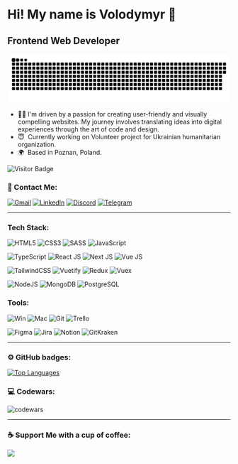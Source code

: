 # Hi! My name is Volodymyr 👋

## Frontend Web Developer

<p align="center">
 <img width="700" src="assets/github-snake.svg" alt="Snake GIF"/>
</p>

- 👩‍💻 I'm driven by a passion for creating user-friendly and visually compelling websites. My journey involves translating ideas into digital experiences through the art of code and design.
- 😇  Currently working on Volunteer project for Ukrainian humanitarian organization.
- 🌍  Based in Poznan, Poland.

![Visitor Badge](https://visitor-badge.laobi.icu/badge?page_id=volodymyrfilon)

### 🤝 Contact Me:

[![Gmail](https://img.shields.io/badge/gmail-f5f5f5.svg?style=for-the-badge&logo=gmail&logoColor=ff2e00)](mailto:volodymyrfilondev@gmail.com)
[![LinkedIn](https://img.shields.io/badge/linkedin-0A66C2.svg?style=for-the-badge&logo=linkedin&logoColor=white)](https://www.linkedin.com/in/volodymyr-filon/)
[![Discord](https://img.shields.io/badge/discord-7289da.svg?style=for-the-badge&logo=discord&logoColor=white)](https://discord.com/users/BALDEJ#4032)
[![Telegram](https://img.shields.io/badge/telegram-%230077B5.svg?style=for-the-badge&logo=telegram&logoColor=white)](https://t.me/wlodeeek1312)

---

### Tech Stack:

![HTML5](https://img.shields.io/badge/html5-3b3e51.svg?style=for-the-badge&logo=html5)
![CSS3](https://img.shields.io/badge/css3-3b3e51.svg?style=for-the-badge&logo=css3&logoColor=%23007ACC)
![SASS](https://img.shields.io/badge/sass-3b3e51.svg?style=for-the-badge&logo=sass)
![JavaScript](https://img.shields.io/badge/javascript-3b3e51.svg?style=for-the-badge&logo=javascript&logoColor=%23F7DF1E)

![TypeScript](https://img.shields.io/badge/typescript-%23323330.svg?style=for-the-badge&logo=typescript)
![React JS](https://img.shields.io/badge/react-%23323330.svg?style=for-the-badge&logo=react)
![Next JS](https://img.shields.io/badge/next-%23323330?style=for-the-badge&logo=next.js)
![Vue JS](https://img.shields.io/badge/vue-%23323330?style=for-the-badge&logo=vue.js)

![TailwindCSS](https://img.shields.io/badge/tailwindcss-4c4d44.svg?style=for-the-badge&logo=tailwind-css)
![Vuetify](https://img.shields.io/badge/vuetify-4c4d44.svg?style=for-the-badge&logo=vuetify&logoColor=1697F6)
![Redux](https://img.shields.io/badge/redux-4c4d44.svg?style=for-the-badge&logo=redux)
![Vuex](https://img.shields.io/badge/vuex-4c4d44.svg?style=for-the-badge&logo=vue.js)

<!-- ![Python](https://img.shields.io/badge/python-54626F.svg?style=for-the-badge&logo=python&logoColor=FFD43B) -->
<!-- ![Django](https://img.shields.io/badge/django-54626F.svg?style=for-the-badge&logo=django&logoColor=092e20) -->

![NodeJS](https://img.shields.io/badge/node.js-54626F?style=for-the-badge&logo=node.js)
![MongoDB](https://img.shields.io/badge/MongoDB-54626F.svg?style=for-the-badge&logo=mongodb)
![PostgreSQL](https://img.shields.io/badge/postgresql-54626F.svg?style=for-the-badge&logo=postgresql&logoColor=white)

### Tools:

![Win](https://img.shields.io/badge/win_os-2d2f39.svg?style=for-the-badge&logo=windows)
![Mac](https://img.shields.io/badge/mac_os-2d2f39.svg?style=for-the-badge&logo=macos)
![Git](https://img.shields.io/badge/git-2d2f39.svg?style=for-the-badge&logo=git&)
![Trello](https://img.shields.io/badge/trello-2d2f39.svg?style=for-the-badge&logo=trello&logoColor=0079bf)

![Figma](https://img.shields.io/badge/figma-3b3e51.svg?style=for-the-badge&logo=figma&)
![Jira](https://img.shields.io/badge/jira-3b3e51.svg?style=for-the-badge&logo=jira&logoColor=0079bf)
![Notion](https://img.shields.io/badge/notion-3b3e51.svg?style=for-the-badge&logo=notion)
![GitKraken](https://img.shields.io/badge/GitKraken-3b3e51.svg?style=for-the-badge&logo=GitKraken)

---

### ⚙️ GitHub badges:

<p align="left">
<a href="https://github.com/volodymyrfilon" align="left"><img src="https://github-readme-stats.vercel.app/api/top-langs/?username=volodymyrfilon&langs_count=10&title_color=14b8a6&text_color=ffffff&icon_color=ffffff&bg_color=000000&hide_border=true&locale=en&custom_title=Top%20%Languages" alt="Top Languages" /></a>
</p>

### 💻 Codewars:

![codewars](https://www.codewars.com/users/VolodymyrFilon/badges/large)

<!--
<table align="center" border="0" cellpadding="0" cellspacing="0">
  <thead>
    <tr>
      <td>
        <img
          src="https://github-readme-stats.vercel.app/api?username=volodymyrfilon&show_icons=true&locale=en&theme=tokyonight&count_private=true"
          alt="GitHub Stats"
        />
      </td>
      <td>
        <img
          src="https://streak-stats.demolab.com/?user=volodymyrfilon&theme=tokyonight"
          alt="GitHub Stats"
        />
      </td>
    </tr>
  </thead>
</table> -->

---

### ☕ Support Me with a cup of coffee:

<a href="https://www.buymeacoffee.com/volodymyr26"><img src="https://cdn.buymeacoffee.com/buttons/v2/default-yellow.png" width="200" /></a>
